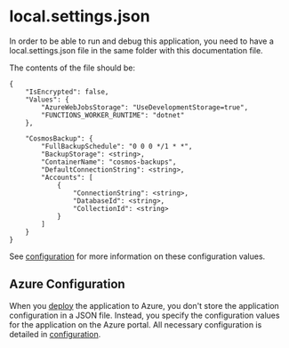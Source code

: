 ﻿local.settings.json
===================

In order to be able to run and debug this application, you need to have a local.settings.json file in the same folder with this documentation file.

The contents of the file should be:

```
{
    "IsEncrypted": false,
    "Values": {
        "AzureWebJobsStorage": "UseDevelopmentStorage=true",
        "FUNCTIONS_WORKER_RUNTIME": "dotnet"
    },
    
    "CosmosBackup": {
        "FullBackupSchedule": "0 0 0 */1 * *",
        "BackupStorage": <string>,
        "ContainerName": "cosmos-backups",
        "DefaultConnectionString": <string>,
        "Accounts": [
            {
                "ConnectionString": <string>,
                "DatabaseId": <string>,
                "CollectionId": <string>
            }
        ]
    }
}
```

See [configuration](../doc/configuration.md) for more information on these configuration values.

Azure Configuration
-------------------

When you [deploy](../doc/deployment.md) the application to Azure, you don't store the application configuration in a JSON file. Instead, you specify the configuration values for the application on the Azure portal. All necessary configuration is detailed in [configuration](../doc/configuration.md).

